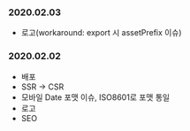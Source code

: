 ### 2020.02.03
- 로고(workaround: export 시 assetPrefix 이슈)
### 2020.02.02
- 배포
- SSR -> CSR
- 모바일 Date 포맷 이슈, ISO8601로 포맷 통일  
- 로고
- SEO
